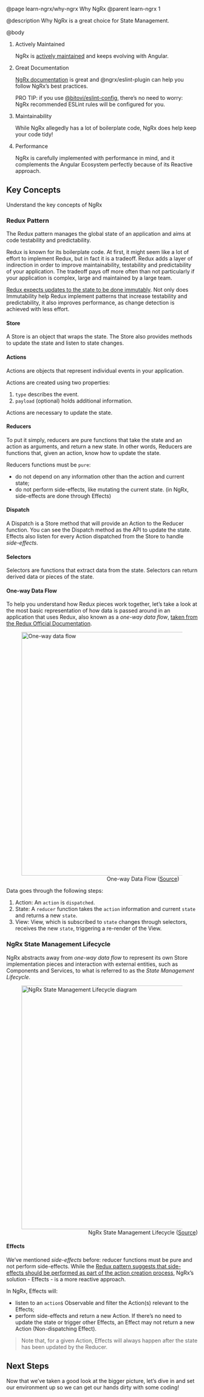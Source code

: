 @page learn-ngrx/why-ngrx Why NgRx
@parent learn-ngrx 1

@description Why NgRx is a great choice for State Management.

@body

1. Actively Maintained

    NgRx is [actively maintained](https://github.com/ngrx/platform) and keeps evolving with Angular.

2. Great Documentation

    [NgRx documentation](https://ngrx.io/docs) is great and @ngrx/eslint-plugin can help you follow NgRx’s best practices.

    PRO TIP: if you use [@bitovi/eslint-config](https://github.com/bitovi/eslint-config), there’s no need to worry: NgRx recommended ESLint rules will be configured for you.

3. Maintainability

    While NgRx allegedly has a lot of boilerplate code, NgRx does help keep your code tidy!

4. Performance

    NgRx is carefully implemented with performance in mind, and it complements the Angular Ecosystem perfectly because of its Reactive approach.

## Key Concepts

Understand the key concepts of NgRx

### Redux Pattern

The Redux pattern manages the global state of an application and aims at code testability and predictability.

Redux is known for its boilerplate code. At first, it might seem like a lot of effort to implement Redux, but in fact it is a tradeoff. Redux adds a layer of indirection in order to improve maintainability, testability and predictability of your application. The tradeoff pays off more often than not particularly if your application is complex, large and maintained by a large team.

[Redux expects updates to the state to be done immutably](https://redux.js.org/tutorials/essentials/part-1-overview-concepts#immutability). Not only does Immutability help Redux implement patterns that increase testability and predictability, it also improves performance, as change detection is achieved with less effort.

#### Store

A Store is an object that wraps the state. The Store also provides methods to update the state and listen to state changes.

#### Actions

Actions are objects that represent individual events in your application.

Actions are created using two properties:

1. `type` describes the event.
2. `payload` (optional) holds additional information.

Actions are necessary to update the state.

#### Reducers

To put it simply, reducers are pure functions that take the state and an action as arguments, and return a new state. In other words, Reducers are functions that, given an action, know how to update the state.

Reducers functions must be `pure`:

- do not depend on any information other than the action and current state;
- do not perform side-effects, like mutating the current state. (in NgRx, side-effects are done through Effects)

#### Dispatch

A Dispatch is a Store method that will provide an Action to the Reducer function. You can see the Dispatch method as the API to update the state. Effects also listen for every Action dispatched from the Store to handle _side-effects_.

#### Selectors

Selectors are functions that extract data from the state. Selectors can return derived data or pieces of the state.

#### One-way Data Flow

To help you understand how Redux pieces work together, let’s take a look at the most basic representation of how data is passed around in an application that uses Redux, also known as a _one-way data flow_, [taken from the Redux Official Documentation](https://redux.js.org/tutorials/fundamentals/part-2-concepts-data-flow#state-management).

<figure>
    <img src="../static/img/ngrx/1-why-ngrx/ngrx-one-way-data-flow.png" alt="One-way data flow" style="width: 640px">
    <figcaption style="text-align: center; width: 640px">One-way Data Flow (<a href="https://redux.js.org/tutorials/essentials/part-1-overview-concepts">Source</a>)</figcaption>
</figure>

Data goes through the following steps:

1. Action: An `action` is `dispatched`.
2. State: A `reducer` function takes the `action` information and current `state` and returns a new `state`.
3. View: View, which is subscribed to `state` changes through selectors, receives the new `state`, triggering a re-render of the View.

### NgRx State Management Lifecycle

NgRx abstracts away from _one-way data flow_ to represent its own Store implementation pieces and interaction with external entities, such as Components and Services, to what is referred to as the _State Management Lifecycle_.

<figure>
    <img src="../static/img/ngrx/1-why-ngrx/state-management-lifecycle.png" alt="NgRx State Management Lifecycle diagram" style="width: 640px">
    <figcaption style="text-align: center; width: 640px">NgRx State Management Lifecycle (<a href="https://ngrx.io/guide/store">Source</a>)</figcaption>
</figure>

#### Effects

We’ve mentioned _side-effects_ before: reducer functions must be pure and not perform side-effects. While the [Redux pattern suggests that side-effects should be performed as part of the action creation process](https://redux.js.org/faq/actions#how-can-i-represent-side-effects-such-as-ajax-calls-why-do-we-need-things-like-action-creators-thunks-and-middleware-to-do-async-behavior), NgRx’s solution - Effects - is a more reactive approach.

In NgRx, Effects will:

- listen to an `action$` Observable and filter the Action(s) relevant to the Effects;
- perform side-effects and return a new Action. If there’s no need to update the state or trigger other Effects, an Effect may not return a new Action (Non-dispatching Effect).

> Note that, for a given Action, Effects will always happen after the state has been updated by the Reducer.

## Next Steps

Now that we’ve taken a good look at the bigger picture, let’s dive in and set our environment up so we can get our hands dirty with some coding!
